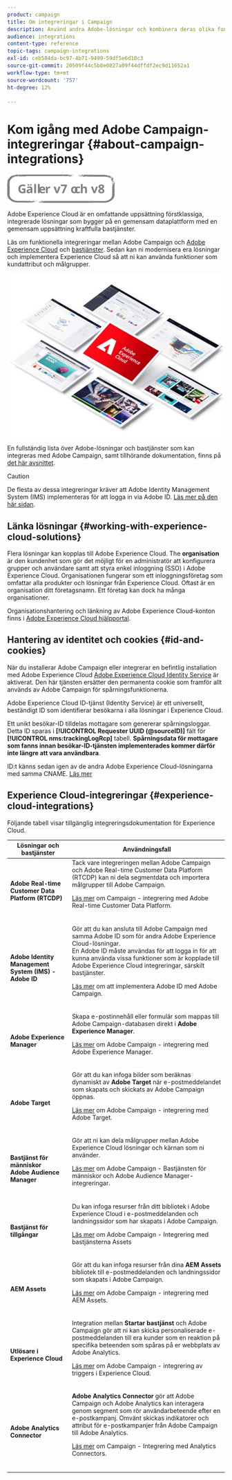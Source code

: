 ```yaml
---
product: campaign
title: Om integreringar i Campaign
description: Använd andra Adobe-lösningar och kombinera deras olika funktioner med Campaign.
audience: integrations
content-type: reference
topic-tags: campaign-integrations
exl-id: ceb584da-bc97-4b71-9499-59df5e6d10c3
source-git-commit: 20509f44c5b8e0827a09f44dffdf2ec9d11652a1
workflow-type: tm+mt
source-wordcount: '757'
ht-degree: 12%

---
```


# Kom igång med Adobe Campaign-integreringar {#about-campaign-integrations}

![](../../assets/common.svg)

Adobe Experience Cloud är en omfattande uppsättning förstklassiga, integrerade lösningar som bygger på en gemensam dataplattform med en gemensam uppsättning kraftfulla bastjänster.

Läs om funktionella integreringar mellan Adobe Campaign och [Adobe Experience Cloud](https://experienceleague.adobe.com/docs/core-services/interface/marketing-cloud-integrations.html) och [bastjänster](https://experienceleague.adobe.com/docs/core-services/interface/about-core-services/core-services.html). Sedan kan ni modernisera era lösningar och implementera Experience Cloud så att ni kan använda funktioner som kundattribut och målgrupper.

![](assets/ExCloud-solutions.png)

En fullständig lista över Adobe-lösningar och bastjänster som kan integreras med Adobe Campaign, samt tillhörande dokumentation, finns på [det här avsnittet](#experience-cloud-integrations).

>[!CAUTION]
>
>De flesta av dessa integreringar kräver att Adobe Identity Management System (IMS) implementeras för att logga in via Adobe ID. [Läs mer på den här sidan](../../integrations/using/about-adobe-id.md).

## Länka lösningar {#working-with-experience-cloud-solutions}

Flera lösningar kan kopplas till Adobe Experience Cloud. The **organisation** är den kundenhet som gör det möjligt för en administratör att konfigurera grupper och användare samt att styra enkel inloggning (SSO) i Adobe Experience Cloud. Organisationen fungerar som ett inloggningsföretag som omfattar alla produkter och lösningar från Experience Cloud. Oftast är en organisation ditt företagsnamn. Ett företag kan dock ha många organisationer.

Organisationshantering och länkning av Adobe Experience Cloud-konton finns i [Adobe Experience Cloud hjälpportal](https://experienceleague.adobe.com/docs/core-services/interface/manage-users-and-products/organizations.html).

## Hantering av identitet och cookies {#id-and-cookies}

När du installerar Adobe Campaign eller integrerar en befintlig installation med Adobe Experience Cloud [Adobe Experience Cloud Identity Service](https://experienceleague.adobe.com/docs/id-service/using/home.html) är aktiverat. Den här tjänsten ersätter den permanenta cookie som framför allt används av Adobe Campaign för spårningsfunktionerna.

Adobe Experience Cloud ID-tjänst (Identity Service) är ett universellt, beständigt ID som identifierar besökarna i alla lösningar i Experience Cloud.

Ett unikt besökar-ID tilldelas mottagare som genererar spårningsloggar. Detta ID sparas i **[!UICONTROL Requester UUID (@sourceID)]** fält för **[!UICONTROL nms:trackingLogRcp]** tabell. **Spårningsdata för mottagare som fanns innan besökar-ID-tjänsten implementerades kommer därför inte längre att vara användbara**.

ID:t känns sedan igen av de andra Adobe Experience Cloud-lösningarna med samma CNAME. [Läs mer](https://experienceleague.adobe.com/docs/id-service/using/reference/analytics-reference/cname.html)

## Experience Cloud-integreringar {#experience-cloud-integrations}

Följande tabell visar tillgänglig integreringsdokumentation för Experience Cloud.

<table> 
 <thead> 
  <tr> 
   <th> Lösningar och bastjänster<br /> </th> 
   <th> Användningsfall<br /> </th> 
  </tr> 
 </thead> 
 <tbody> 
  <tr> 
   <td> <strong>Adobe Real-time Customer Data Platform (RTCDP)</strong><br /> </td> 
   <td> Tack vare integreringen mellan Adobe Campaign och Adobe Real-time Customer Data Platform (RTCDP) kan ni dela segmentdata och importera målgrupper till Adobe Campaign.<br /> <p><a href="../../integrations/using/get-started-sources-destinations.md">Läs mer</a> om Campaign - integrering med Adobe Real-time Customer Data Platform.</p><br /> </td> 
  </tr> 
  <tr> 
   <td> <strong>Adobe Identity Management System (IMS) - Adobe ID</strong><br /> </td> 
   <td> Gör att du kan ansluta till Adobe Campaign med samma Adobe ID som för andra Adobe Experience Cloud-lösningar.<br /> En Adobe ID måste användas för att logga in för att kunna använda vissa funktioner som är kopplade till Adobe Experience Cloud integreringar, särskilt bastjänster.<br /> <p><a href="../../integrations/using/about-adobe-id.md">Läs mer</a> om att implementera Adobe ID med Adobe Campaign.</p><br /> </td> 
  </tr> 
  <tr> 
   <td> <strong>Adobe Experience Manager</strong><br /> </td> 
   <td> Skapa e-postinnehåll eller formulär som mappas till Adobe Campaign-databasen direkt i <strong>Adobe Experience Manager</strong>.<br /> <p><a href="../../integrations/using/about-adobe-experience-manager.md">Läs mer</a> om Adobe Campaign - integrering med Adobe Experience Manager.</p><br /> </td> 
  </tr> 
  <tr> 
   <td> <strong>Adobe Target</strong><br /> </td> 
   <td> Gör att du kan infoga bilder som beräknas dynamiskt av <strong>Adobe Target</strong> när e-postmeddelandet som skapats och skickats av Adobe Campaign öppnas.<br /> <p><a href="../../integrations/using/integrating-with-adobe-target.md">Läs mer</a> om Adobe Campaign - integrering med Adobe Target.</p><br /> </td> 
  </tr> 
  <tr> 
   <td> <strong>Bastjänst för människor</strong><br /> <strong>Adobe Audience Manager</strong><br /> </td> 
   <td> Gör att ni kan dela målgrupper mellan Adobe Experience Cloud lösningar och kärnan som ni använder.<br /> <p><a href="../../integrations/using/sharing-audiences-with-adobe-experience-cloud.md">Läs mer</a> om Adobe Campaign - Bastjänsten för människor och Adobe Audience Manager-integreringar.</p><br /> </td> 
  </tr> 
  <tr> 
   <td> <strong>Bastjänst för tillgångar</strong><br /> </td> 
   <td> Du kan infoga resurser från ditt bibliotek i Adobe Experience Cloud i e-postmeddelanden och landningssidor som har skapats i Adobe Campaign.<br /> <p><a href="../../integrations/using/configuring-access-to-assets.md#integrating-with-experience-cloud-assets">Läs mer</a> om Adobe Campaign - Integrering med bastjänsterna Assets</p><br /> </td> 
  </tr> 
  <tr> 
   <td> <strong>AEM Assets</strong><br /> </td> 
   <td> Gör att du kan infoga resurser från dina <strong>AEM Assets</strong> bibliotek till e-postmeddelanden och landningssidor som skapats i Adobe Campaign.<br /> <p><a href="../../integrations/using/configuring-access-to-assets.md#integrating-with-aem-assets">Läs mer</a> om Adobe Campaign - integrering med AEM Assets.</p><br /> </td> 
  </tr> 
  <tr> 
   <td> <strong>Utlösare i Experience Cloud</strong><br /> </td> 
   <td> Integration mellan <strong>Startar bastjänst</strong> och Adobe Campaign gör att ni kan skicka personaliserade e-postmeddelanden till era kunder som en reaktion på specifika beteenden som spåras på er webbplats av Adobe Analytics.<br /> <p><a href="https://helpx.adobe.com/se/campaign/kb/triggers-and-campaign.html">Läs mer</a> om Adobe Campaign - integrering av triggers i Experience Cloud.</p><br /> </td> 
  </tr> 
  <tr> 
   <td> <strong>Adobe Analytics Connector</strong><br /> </td> 
   <td> <strong>Adobe Analytics Connector</strong> gör att Adobe Campaign och Adobe Analytics kan interagera genom segment som rör användarbeteende efter en e-postkampanj. Omvänt skickas indikatorer och attribut för e-postkampanjer från Adobe Campaign till Adobe Analytics.<br /> <p><a href="../../platform/using/adobe-analytics-connector.md">Läs mer</a> om Campaign - Integrering med Analytics Connectors.</p><br /> </td> 
  </tr> 
 </tbody> 
</table>
